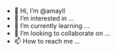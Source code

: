 - 👋 Hi, I’m @amayll
- 👀 I’m interested in ...
- 🌱 I’m currently learning ...
- 💞️ I’m looking to collaborate on ...
- 📫 How to reach me ...

<!---
amayll/amayll is a ✨ special ✨ repository because its `README.md` (this file) appears on your GitHub profile.
You can click the Preview link to take a look at your changes.
--->

